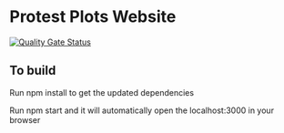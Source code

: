 # Protest Plots Website
[![Quality Gate Status](https://sonarcloud.io/api/project_badges/measure?project=tiffdefaria_ProtestPlots-app&metric=alert_status)](https://sonarcloud.io/summary/new_code?id=tiffdefaria_ProtestPlots-app)

## To build

Run npm install to get the updated dependencies

Run npm start and it will automatically open the localhost:3000 in your browser
